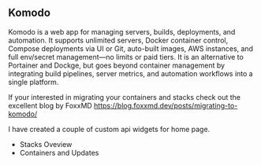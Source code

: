 ## Komodo
Komodo is a web app for managing servers, builds, deployments, and automation. It supports unlimited servers, Docker container control, Compose deployments via UI or Git, auto-built images, AWS instances, and full env/secret management—no limits or paid tiers. It is an alternative to Portainer and Dockge, but goes beyond container management by integrating build pipelines, server metrics, and automation workflows into a single platform.

If your interested in migrating your containers and stacks check out the excellent blog by FoxxMD https://blog.foxxmd.dev/posts/migrating-to-komodo/

I have created a couple of custom api widgets for home page.

- Stacks Oveview
- Containers and Updates
